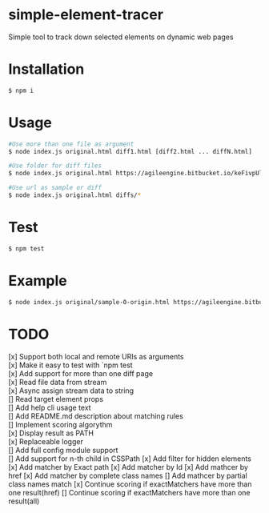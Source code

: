 # simple-element-tracer
Simple tool to track down selected elements on dynamic web pages

# Installation
```sh
$ npm i
```

# Usage

```sh
#Use more than one file as argument
$ node index.js original.html diff1.html [diff2.html ... diffN.html]

#Use folder for diff files
$ node index.js original.html https://agileengine.bitbucket.io/keFivpUlPMtzhfAy/samples/sample-0-origin.html

#Use url as sample or diff
$ node index.js original.html diffs/*
```
# Test
```sh
$ npm test
```

# Example 
```sh
$ node index.js original/sample-0-origin.html https://agileengine.bitbucket.io/keFivpUlPMtzhfAy/samples/sample-0-origin.html https://agileengine.bitbucket.io/keFivpUlPMtzhfAy/samples/sample-2-container-and-clone.html https://agileengine.bitbucket.io/keFivpUlPMtzhfAy/samples/sample-3-the-escape.html samples/*
```

# TODO
[x] Support both local and remote URIs as arguments  
[x] Make it easy to test with `npm test  
[x] Add support for more than one diff page  
[x] Read file data from stream  
[x] Async assign stream data to string  
[] Read target element props  
[] Add help cli usage text  
[] Add README.md description about matching rules  
[] Implement scoring algorythm  
[x] Display result as PATH  
[x] Replaceable logger  
[] Add full config module support  
[] Add support for n-th child in CSSPath
[x] Add filter for hidden elements
[x] Add matcher by Exact path
[x] Add matcher by Id
[x] Add mathcer by href
[x] Add matcher by complete class names
[] Add mathcer by partial class names match
[x] Continue scoring if exactMatchers have more than one result(href)
[] Continue scoring if exactMatchers have more than one result(all)
